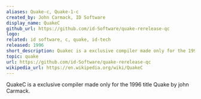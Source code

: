 ```yaml
---
aliases: Quake-c, Quake-1-c
created_by: John Carmack, ID Software
display_name: QuakeC
github_url: https://github.com/id-Software/quake-rerelease-qc
logo: 
related: id software, c, quake, id-tech
released: 1996
short_description: Quakec is a exclusive compiler made only for the 1996 title Quake by john Carmack.
topic: quake
url: https://github.com/id-Software/quake-rerelease-qc
wikipedia_url: https://en.wikipedia.org/wiki/QuakeC
---
```

QuakeC is a exclusive compiler made only for the 1996 title Quake by john Carmack.

